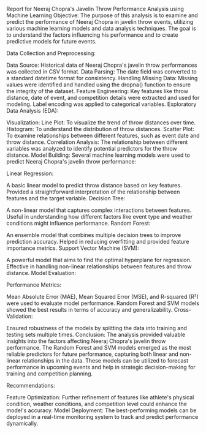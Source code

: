 Report for Neeraj Chopra's Javelin Throw Performance Analysis using Machine Learning 
Objective:
The purpose of this analysis is to examine and predict the performance of Neeraj Chopra in javelin throw events, utilizing various machine learning models and data analysis techniques. The goal is to understand the factors influencing his performance and to create predictive models for future events.

Data Collection and Preprocessing:

Data Source: Historical data of Neeraj Chopra's javelin throw performances was collected in CSV format.
Data Parsing: The date field was converted to a standard datetime format for consistency.
Handling Missing Data: Missing values were identified and handled using the dropna() function to ensure the integrity of the dataset.
Feature Engineering: Key features like throw distance, date of event, and competition details were extracted and used for modeling. Label encoding was applied to categorical variables.
Exploratory Data Analysis (EDA):

Visualization:
Line Plot: To visualize the trend of throw distances over time.
Histogram: To understand the distribution of throw distances.
Scatter Plot: To examine relationships between different features, such as event date and throw distance.
Correlation Analysis: The relationship between different variables was analyzed to identify potential predictors for the throw distance.
Model Building:
Several machine learning models were used to predict Neeraj Chopra's javelin throw performance:

Linear Regression:

A basic linear model to predict throw distance based on key features.
Provided a straightforward interpretation of the relationship between features and the target variable.
Decision Tree:

A non-linear model that captures complex interactions between features.
Useful in understanding how different factors like event type and weather conditions might influence performance.
Random Forest:

An ensemble model that combines multiple decision trees to improve prediction accuracy.
Helped in reducing overfitting and provided feature importance metrics.
Support Vector Machine (SVM):

A powerful model that aims to find the optimal hyperplane for regression.
Effective in handling non-linear relationships between features and throw distance.
Model Evaluation:

Performance Metrics:

Mean Absolute Error (MAE), Mean Squared Error (MSE), and R-squared (R²) were used to evaluate model performance.
Random Forest and SVM models showed the best results in terms of accuracy and generalizability.
Cross-Validation:

Ensured robustness of the models by splitting the data into training and testing sets multiple times.
Conclusion:
The analysis provided valuable insights into the factors affecting Neeraj Chopra's javelin throw performance. The Random Forest and SVM models emerged as the most reliable predictors for future performance, capturing both linear and non-linear relationships in the data. These models can be utilized to forecast performance in upcoming events and help in strategic decision-making for training and competition planning.

Recommendations:

Feature Optimization: Further refinement of features like athlete's physical condition, weather conditions, and competition level could enhance the model's accuracy.
Model Deployment: The best-performing models can be deployed in a real-time monitoring system to track and predict performance dynamically.
